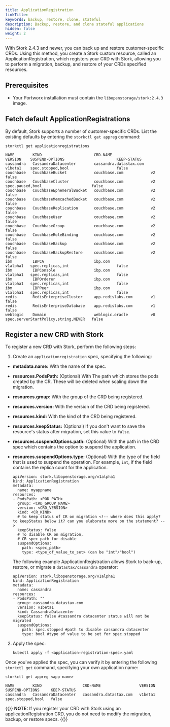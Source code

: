 ```yaml
---
title: ApplicationRegistration
linkTitle: 
keywords: backup, restore, clone, stateful
description: Backup, restore, and clone stateful applications
hidden: false
weight: 2
---
```


With Stork 2.4.3 and newer, you can back up and restore customer-specific CRDs. Using this method, you create a Stork custom resource, called an ApplicationRegistration, which registers your CRD with Stork, allowing you to perform a migration, backup, and restore of your CRDs specified resources. 

## Prerequisites

* Your Portworx installation must contain the `libopenstorage/stork:2.4.3` image. 

## Fetch default ApplicationRegistrations

By default, Stork supports a number of customer-specific CRDs. List the existing defaults by entering the `storkctl get appreg` command:

```text
storkctl get applicationregistrations
```
```output
NAME        KIND                       CRD-NAME                 VERSION    SUSPEND-OPTIONS                       KEEP-STATUS
cassandra   CassandraDatacenter        cassandra.datastax.com   v1beta1    spec.stopped,bool                     false
couchbase   CouchbaseBucket            couchbase.com            v2                                               false
couchbase   CouchbaseCluster           couchbase.com            v2         spec.paused,bool                      false
couchbase   CouchbaseEphemeralBucket   couchbase.com            v2                                               false
couchbase   CouchbaseMemcachedBucket   couchbase.com            v2                                               false
couchbase   CouchbaseReplication       couchbase.com            v2                                               false
couchbase   CouchbaseUser              couchbase.com            v2                                               false
couchbase   CouchbaseGroup             couchbase.com            v2                                               false
couchbase   CouchbaseRoleBinding       couchbase.com            v2                                               false
couchbase   CouchbaseBackup            couchbase.com            v2                                               false
couchbase   CouchbaseBackupRestore     couchbase.com            v2                                               false
ibm         IBPCA                      ibp.com                  v1alpha1   spec.replicas,int                     false
ibm         IBPConsole                 ibp.com                  v1alpha1   spec.replicas,int                     false
ibm         IBPOrderer                 ibp.com                  v1alpha1   spec.replicas,int                     false
ibm         IBPPeer                    ibp.com                  v1alpha1   spec.replicas,int                     false
redis       RedisEnterpriseCluster     app.redislabs.com        v1                                               false
redis       RedisEnterpriseDatabase    app.redislabs.com        v1                                               false
weblogic    Domain                     weblogic.oracle          v8         spec.serverStartPolicy,string,NEVER   false
```

## Register a new CRD with Stork

To register a new CRD with Stork, perform the following steps: 

1. Create an `applicationregistration` spec, specifying the following:

  * **metadata.name:** With the name of the spec. 
  * **resources.PodsPath:** (Optional) With The path which stores the pods created by the CR. These will be deleted when scaling down the migration.
  * **resources.group:** With the group of the CRD being registered.
  * **resources.version:** With the version of the CRD being registered.
  * **resources.kind:** With the kind of the CRD being registered. 
  * **resources.keepStatus:** (Optional) If you don't want to save the resource's status after migration, set this value to `false`.
  * **resources.suspendOptions.path:** (Optional) With the path in the CRD spec which contains the option to suspend the application.
  * **resources.suspendOptions.type:** (Optional) With the type of the field that is used to suspend the operation. For example, `int`, if the field contains the replica count for the application.

       ```text
       apiVersion: stork.libopenstorage.org/v1alpha1
       kind: ApplicationRegistration
       metadata:
         name: myappname
       resources:
       - PodsPath: <POD_PATH> 
         group: <CRD_GROUP_NAME>
         version: <CRD_VERSION>
         kind: <CR_KIND>
         # to keep status of CR on migration <!-- where does this apply? to keepStatus below it? can you elaborate more on the statement? -->
         keepStatus: false
         # To disable CR on migration, 
         # CR spec path for disable 
         suspendOptions:
           path: <spec_path>
           type: <type_of_value_to_set> (can be "int"/"bool")
       ```

    The following example ApplicationRegistration allows Stork to back-up, restore, or migrate a `datastax/cassandra` operator: 

    ```text
    apiVersion: stork.libopenstorage.org/v1alpha1
    kind: ApplicationRegistration
    metadata:
      name: cassandra
    resources:
    - PodsPath: ""
      group: cassandra.datastax.com
      version: v1beta1
      kind: CassandraDatacenter
      keepStatus: false #cassandra datacenter status will not be migrated
      suspendOptions:
        path: spec.stopped #path to disable cassandra datacenter
        type: bool #type of value to be set for spec.stopped
    ```

2. Apply the spec:

    ```text
    kubectl apply -f <application-registration-spec>.yaml
    ```

Once you've applied the spec, you can verify it by entering the following `storkctl get` command, specifying your own application name:

```text
storkctl get appreg <app-name>
```
```output
NAME        KIND                  CRD-NAME                 VERSION   SUSPEND-OPTIONS     KEEP-STATUS
cassandra   CassandraDatacenter   cassandra.datastax.com   v1beta1   spec.stopped,bool   false
``` 

{{<info>}}
**NOTE:** If you register your CRD with Stork using an applicationRegistration CRD, you do not need to modify the migration, backup, or restore specs.
{{</info>}}